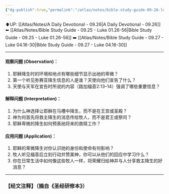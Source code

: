 ```yaml
---
{"dg-publish":true,"permalink":"/atlas/notes/bible-study-guide-09-26-luke-02-01-21/"}
---
```


⬆️UP: [[Atlas/Notes/A Daily Devotional - 09.26\|A Daily Devotional - 09.26]]
⬅️ [[Atlas/Notes/Bible Study Guide - 09.25 - Luke 01.26-56\|Bible Study Guide - 09.25 - Luke 01.26-56]]
➡️ [[Atlas/Notes/Bible Study Guide - 09.27 - Luke 04.16-30\|Bible Study Guide - 09.27 - Luke 04.16-30]] 

---

#### 观察问题 (Observation)：

1. 耶稣降生时的环境和地点有哪些细节显示出祂的卑微？
2. 第一个听见弥赛亚降生信息的人是谁？天使向他们宣告了什么？
3. 天使与天军在宣告时所说的内容（路加福音2:13–14）强调了哪些重要信息？

#### 解释问题 (Interpretation)：

1. 为什么神选择让耶稣在马槽中降生，而不是在王宫或圣殿？
2. 神为何首先将救主降生的消息传给牧人，而不是君王或祭司？
3. 耶稣卑微的降生如何预表祂将来的救赎工作？

#### 应用问题 (Application)：

1. 耶稣的卑微降生对你认识祂的身份和使命有何影响？
2. 牧人听见福音后立刻行动并赞美神，你可以从他们的回应中学习什么？
3. 你在日常生活中如何像这些牧人一样，将荣耀归给神并与人分享救主降生的好消息？

---
### 【经文注释】（摘自《圣经研修本》）

